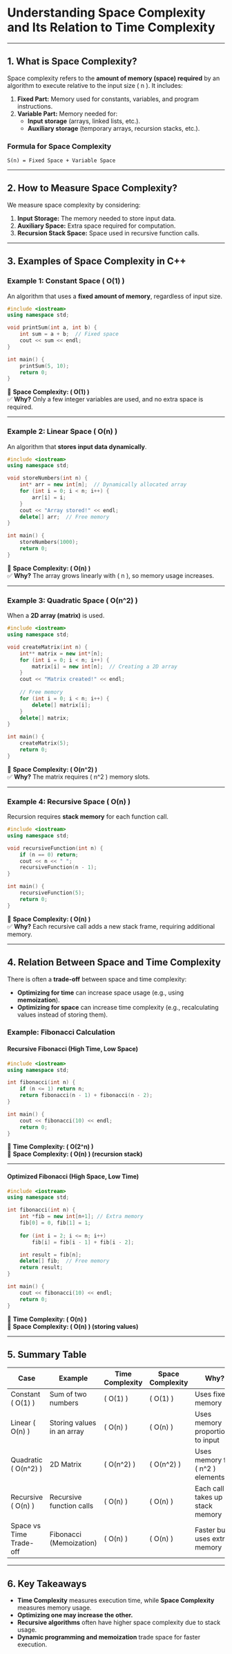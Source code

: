 
# **Understanding Space Complexity and Its Relation to Time Complexity**

---
## **1. What is Space Complexity?**
Space complexity refers to the **amount of memory (space) required** by an algorithm to execute relative to the input size \( n \). It includes:
1. **Fixed Part:** Memory used for constants, variables, and program instructions.
2. **Variable Part:** Memory needed for:
    - **Input storage** (arrays, linked lists, etc.).
    - **Auxiliary storage** (temporary arrays, recursion stacks, etc.).

### **Formula for Space Complexity**
```
S(n) = Fixed Space + Variable Space
```

---
## **2. How to Measure Space Complexity?**
We measure space complexity by considering:
1. **Input Storage:** The memory needed to store input data.
2. **Auxiliary Space:** Extra space required for computation.
3. **Recursion Stack Space:** Space used in recursive function calls.

---
## **3. Examples of Space Complexity in C++**
### **Example 1: Constant Space \( O(1) \)**
An algorithm that uses a **fixed amount of memory**, regardless of input size.

```cpp
#include <iostream>
using namespace std;

void printSum(int a, int b) {
    int sum = a + b;  // Fixed space
    cout << sum << endl;
}

int main() {
    printSum(5, 10);
    return 0;
}
```
📌 **Space Complexity: \( O(1) \)**  
✅ **Why?** Only a few integer variables are used, and no extra space is required.

---
### **Example 2: Linear Space \( O(n) \)**
An algorithm that **stores input data dynamically**.

```cpp
#include <iostream>
using namespace std;

void storeNumbers(int n) {
    int* arr = new int[n];  // Dynamically allocated array
    for (int i = 0; i < n; i++) {
        arr[i] = i;
    }
    cout << "Array stored!" << endl;
    delete[] arr;  // Free memory
}

int main() {
    storeNumbers(1000);
    return 0;
}
```
📌 **Space Complexity: \( O(n) \)**  
✅ **Why?** The array grows linearly with \( n \), so memory usage increases.

---
### **Example 3: Quadratic Space \( O(n^2) \)**
When a **2D array (matrix)** is used.

```cpp
#include <iostream>
using namespace std;

void createMatrix(int n) {
    int** matrix = new int*[n];
    for (int i = 0; i < n; i++) {
        matrix[i] = new int[n];  // Creating a 2D array
    }
    cout << "Matrix created!" << endl;
    
    // Free memory
    for (int i = 0; i < n; i++) {
        delete[] matrix[i];
    }
    delete[] matrix;
}

int main() {
    createMatrix(5);
    return 0;
}
```
📌 **Space Complexity: \( O(n^2) \)**  
✅ **Why?** The matrix requires \( n^2 \) memory slots.

---
### **Example 4: Recursive Space \( O(n) \)**
Recursion requires **stack memory** for each function call.

```cpp
#include <iostream>
using namespace std;

void recursiveFunction(int n) {
    if (n == 0) return;
    cout << n << " ";
    recursiveFunction(n - 1);
}

int main() {
    recursiveFunction(5);
    return 0;
}
```
📌 **Space Complexity: \( O(n) \)**  
✅ **Why?** Each recursive call adds a new stack frame, requiring additional memory.

---
## **4. Relation Between Space and Time Complexity**
There is often a **trade-off** between space and time complexity:
- **Optimizing for time** can increase space usage (e.g., using **memoization**).
- **Optimizing for space** can increase time complexity (e.g., recalculating values instead of storing them).

### **Example: Fibonacci Calculation**
#### **Recursive Fibonacci (High Time, Low Space)**
```cpp
#include <iostream>
using namespace std;

int fibonacci(int n) {
    if (n <= 1) return n;
    return fibonacci(n - 1) + fibonacci(n - 2);
}

int main() {
    cout << fibonacci(10) << endl;
    return 0;
}
```
📌 **Time Complexity: \( O(2^n) \)**  
📌 **Space Complexity: \( O(n) \) (recursion stack)**

---
#### **Optimized Fibonacci (High Space, Low Time)**
```cpp
#include <iostream>
using namespace std;

int fibonacci(int n) {
    int *fib = new int[n+1]; // Extra memory
    fib[0] = 0, fib[1] = 1;
    
    for (int i = 2; i <= n; i++)
        fib[i] = fib[i - 1] + fib[i - 2];

    int result = fib[n];
    delete[] fib;  // Free memory
    return result;
}

int main() {
    cout << fibonacci(10) << endl;
    return 0;
}
```
📌 **Time Complexity: \( O(n) \)**  
📌 **Space Complexity: \( O(n) \) (storing values)**

---
## **5. Summary Table**
| **Case**            | **Example**                 | **Time Complexity** | **Space Complexity** | **Why?** |
|---------------------|---------------------------|----------------------|----------------------|----------|
| Constant \( O(1) \) | Sum of two numbers        | \( O(1) \) | \( O(1) \) | Uses fixed memory |
| Linear \( O(n) \)   | Storing values in an array | \( O(n) \) | \( O(n) \) | Uses memory proportional to input |
| Quadratic \( O(n^2) \) | 2D Matrix | \( O(n^2) \) | \( O(n^2) \) | Uses memory for \( n^2 \) elements |
| Recursive \( O(n) \) | Recursive function calls | \( O(n) \) | \( O(n) \) | Each call takes up stack memory |
| Space vs Time Trade-off | Fibonacci (Memoization) | \( O(n) \) | \( O(n) \) | Faster but uses extra memory |

---
## **6. Key Takeaways**
- **Time Complexity** measures execution time, while **Space Complexity** measures memory usage.
- **Optimizing one may increase the other.**
- **Recursive algorithms** often have higher space complexity due to stack usage.
- **Dynamic programming and memoization** trade space for faster execution.